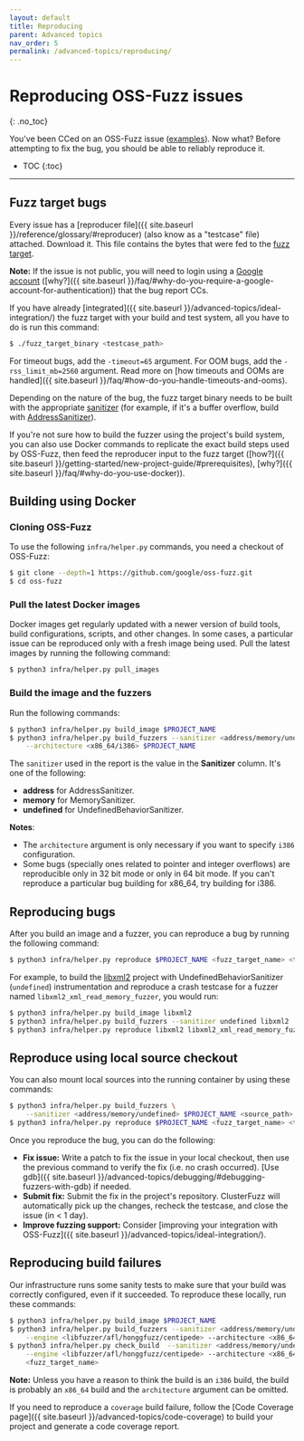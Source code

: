 ```yaml
---
layout: default
title: Reproducing
parent: Advanced topics
nav_order: 5
permalink: /advanced-topics/reproducing/
---
```


# Reproducing OSS-Fuzz issues
{: .no_toc}

You've been CCed on an OSS-Fuzz issue
([examples](https://bugs.chromium.org/p/oss-fuzz/issues/list?can=1&q=Type%3ABug%2CBug-Security)).
Now what? Before attempting to fix the bug, you should be able to reliably
reproduce it. 

- TOC
{:toc}
---

## Fuzz target bugs

Every issue has a [reproducer file]({{ site.baseurl
}}/reference/glossary/#reproducer) (also know as a "testcase" file) attached.
Download it. This file contains the bytes that were fed to the [fuzz
target](https://llvm.org/docs/LibFuzzer.html#fuzz-target).

**Note:** If the issue is not public, you will need to login using a
[Google account](https://support.google.com/accounts/answer/176347?hl=en)
([why?]({{ site.baseurl
}}/faq/#why-do-you-require-a-google-account-for-authentication)) that the bug
report CCs.

If you have already
[integrated]({{ site.baseurl }}/advanced-topics/ideal-integration/)
the fuzz target with your build and test system, all you have to do is run this command:
```bash
$ ./fuzz_target_binary <testcase_path>
```

For timeout bugs, add the `-timeout=65` argument. For OOM bugs, add the
`-rss_limit_mb=2560` argument. Read more on [how timeouts and OOMs are
handled]({{ site.baseurl }}/faq/#how-do-you-handle-timeouts-and-ooms).

Depending on the nature of the bug, the fuzz target binary needs to be built
with the appropriate [sanitizer](https://github.com/google/sanitizers)
(for example, if it's a buffer overflow, build with
[AddressSanitizer](http://clang.llvm.org/docs/AddressSanitizer.html)).

If you're not sure how to build the fuzzer using the project's build system,
you can also use Docker commands to replicate the exact build steps used by
OSS-Fuzz, then feed the reproducer input to the fuzz target ([how?]({{
site.baseurl }}/getting-started/new-project-guide/#prerequisites), [why?]({{
site.baseurl }}/faq/#why-do-you-use-docker)).

## Building using Docker

### Cloning OSS-Fuzz

To use the following `infra/helper.py` commands, you need a checkout of OSS-Fuzz:

```bash
$ git clone --depth=1 https://github.com/google/oss-fuzz.git
$ cd oss-fuzz
```

### Pull the latest Docker images

Docker images get regularly updated with a newer version of build tools, build
configurations, scripts, and other changes. In some cases, a particular issue
can be reproduced only with a fresh image being used. Pull the latest images
by running the following command:

```bash
$ python3 infra/helper.py pull_images
```

### Build the image and the fuzzers

Run the following commands:

```bash
$ python3 infra/helper.py build_image $PROJECT_NAME
$ python3 infra/helper.py build_fuzzers --sanitizer <address/memory/undefined> \
    --architecture <x86_64/i386> $PROJECT_NAME
```

The `sanitizer` used in the report is the value in the
**Sanitizer** column. It's one of the following:
  * **address** for AddressSanitizer.
  * **memory** for MemorySanitizer.
  * **undefined** for UndefinedBehaviorSanitizer.

**Notes**:
   * The `architecture` argument is only necessary if you want to specify
`i386` configuration.
   * Some bugs (specially ones related to pointer and integer overflows) are reproducible only in 32 bit mode or only in 64 bit mode.
If you can't reproduce a particular bug building for x86_64, try building for i386.

## Reproducing bugs

After you build an image and a fuzzer, you can reproduce a bug by running the following command:

```bash
$ python3 infra/helper.py reproduce $PROJECT_NAME <fuzz_target_name> <testcase_path>
```

For example, to build the [libxml2](https://github.com/google/oss-fuzz/tree/master/projects/libxml2)
project with UndefinedBehaviorSanitizer (`undefined`) instrumentation and
reproduce a crash testcase for a fuzzer named `libxml2_xml_read_memory_fuzzer`,
you would run: 

```bash
$ python3 infra/helper.py build_image libxml2
$ python3 infra/helper.py build_fuzzers --sanitizer undefined libxml2
$ python3 infra/helper.py reproduce libxml2 libxml2_xml_read_memory_fuzzer ~/Downloads/testcase
```

## Reproduce using local source checkout

You can also mount local sources into the running container by using these commands:

```bash
$ python3 infra/helper.py build_fuzzers \
    --sanitizer <address/memory/undefined> $PROJECT_NAME <source_path>
$ python3 infra/helper.py reproduce $PROJECT_NAME <fuzz_target_name> <testcase_path>
```

Once you reproduce the bug, you can do the following:

- **Fix issue:** Write a patch to fix the issue in your local checkout, then
   use the previous command to verify the fix (i.e. no crash occurred). 
   [Use gdb]({{ site.baseurl }}/advanced-topics/debugging/#debugging-fuzzers-with-gdb)
   if needed.
- **Submit fix:** Submit the fix in the project's repository. ClusterFuzz will
  automatically pick up the changes, recheck the testcase, and close the
  issue (in &lt; 1 day).
- **Improve fuzzing support:** Consider
   [improving your integration with OSS-Fuzz]({{ site.baseurl }}/advanced-topics/ideal-integration/).

## Reproducing build failures

Our infrastructure runs some sanity tests to make sure that your build was
correctly configured, even if it succeeded. To reproduce these locally, run these commands:

```bash
$ python3 infra/helper.py build_image $PROJECT_NAME
$ python3 infra/helper.py build_fuzzers --sanitizer <address/memory/undefined> \
    --engine <libfuzzer/afl/honggfuzz/centipede> --architecture <x86_64/i386> $PROJECT_NAME
$ python3 infra/helper.py check_build  --sanitizer <address/memory/undefined> \
    --engine <libfuzzer/afl/honggfuzz/centipede> --architecture <x86_64/i386> $PROJECT_NAME \
    <fuzz_target_name>
```

**Note:** Unless you have a reason to think the build is an `i386` build, the build
is probably an `x86_64` build and the `architecture` argument can be omitted.

If you need to reproduce a `coverage` build failure, follow the
[Code Coverage page]({{ site.baseurl }}/advanced-topics/code-coverage) to build
your project and generate a code coverage report.
